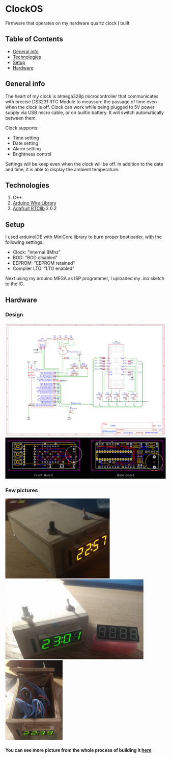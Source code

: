 # ClockOS
Firmware that operates on my hardware quartz clock I built.

## Table of Contents
* [General info](#general-info)
* [Technologies](#technologies)
* [Setup](#setup)
* [Hardware](#hardware)

## General info
The heart of my clock is atmega328p microcontroller that communicates with precise DS3231 RTC Module to meassure the passage of time even when the clock is off.
Clock can work while being plugged to 5V power supply via USB micro cable, or on builtin battery. It will switch automatically between them.

Clock supports:
* Time setting
* Date setting
* Alarm setting
* Brightness control

Settings will be keep even when the clock will be off. In addition to the date and time, it is able to display the ambient temperature.

## Technologies
 1. C++
 2. [Arduino Wire Library](https://www.arduino.cc/en/reference/wire)
 3. [Adafruit RTClib](https://github.com/adafruit/RTClib) 2.0.2

## Setup
I used arduinoIDE with MiniCore library to burn proper bootloader, with the following settings.
* Clock: "Internal 8Mhz"
* BOD: "BOD disabled"
* EEPROM: "EEPROM retained"
* Compiler LTO: "LTO enabled"

Next using my arduino MEGA as ISP programmer, I uploaded my .ino sketch to the IC.

## Hardware
### Design
<img src="/Images/Clock_Schematic.png" alt="Clock schematic" width="1000">
<img src="/Images/Clock_PCB.png" alt="Clock pcb" width="1000">

### Few pictures
<p>
 <img src="/Images/IMG_1.jpg" alt="Clock picture 1" height="250">
 <img src="/Images/IMG_2.jpg" alt="Clock picture 2" height="250">
 <img src="/Images/IMG_3.jpg" alt="Clock picture 3" height="250">
</p>

#### You can see more picture from the whole process of building it [here]()
